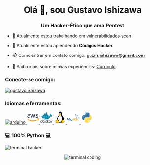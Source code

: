 <h1 align="center">Olá 👋, sou Gustavo Ishizawa</h1>
<h3 align="center">Um Hacker-Ético que ama Pentest</h3>

- 🔭 Atualmente estou trabalhando em [vulnerabilidades-scan](https://github.com/shazawa/vulnerabilidades-scan)

- 🌱 Atualmente estou aprendendo **Códigos Hacker**

- 📫 Como entrar em contato comigo: **guzin.ishizawa@gmail.com**

- 📄 Saiba mais sobre minhas experiências: [Currículo](https://www.canva.com/design/DAF8UXJBJYw/BEjJ-nuP-FyaH_HTKo4jmg/edit)

<h3 align="left">Conecte-se comigo:</h3>
<p align="left">
  <a href="https://linkedin.com/in/gustavo-ishizawa" target="blank">
    <img align="center" src="https://raw.githubusercontent.com/rahuldkjain/github-profile-readme-generator/master/src/images/icons/Social/linked-in-alt.svg" alt="gustavo ishizawa" height="30" width="40" />
  </a>
</p>

<h3 align="left">Idiomas e ferramentas:</h3>
<p align="left">
  <a href="https://www.arduino.cc/" target="_blank" rel="noreferrer"> 
    <img src="https://cdn.worldvectorlogo.com/logos/arduino-1.svg" alt="arduino" width="40" height="40"/> 
  </a> 
  <a href="https://aws.amazon.com" target="_blank" rel="noreferrer"> 
    <img src="https://raw.githubusercontent.com/devicons/devicon/master/icons/amazonwebservices/amazonwebservices-original-wordmark.svg" alt="aws" width="40" height="40"/> 
  </a> 
  <a href="https://www.docker.com/" target="_blank" rel="noreferrer"> 
    <img src="https://raw.githubusercontent.com/devicons/devicon/master/icons/docker/docker-original-wordmark.svg" alt="docker" width="40" height="40"/> 
  </a> 
  <a href="https://www.linux.org/" target="_blank" rel="noreferrer"> 
    <img src="https://raw.githubusercontent.com/devicons/devicon/master/icons/linux/linux-original.svg" alt="linux" width="40" height="40"/> 
  </a> 
  <a href="https://www.mysql.com/" target="_blank" rel="noreferrer"> 
    <img src="https://raw.githubusercontent.com/devicons/devicon/master/icons/mysql/mysql-original-wordmark.svg" alt="mysql" width="40" height="40"/> 
  </a> 
  <a href="https://www.python.org" target="_blank" rel="noreferrer"> 
    <img src="https://raw.githubusercontent.com/devicons/devicon/master/icons/python/python-original.svg" alt="python" width="40" height="40"/> 
  </a> 
</p>

<h3 align="left">💻 100% Python 💻</h3>

<p align="left">
  <img src="https://user-images.githubusercontent.com/78341798/194386894-0f5b247b-b5d0-4414-95d5-15f0ce43c7e2.gif" alt="terminal hacker" width="500" />
</p>

<p align="center">
  <img src="https://user-images.githubusercontent.com/78341798/194386740-3b55d0c9-cf92-4abf-bb98-9a5a17b5ee0e.gif" alt="terminal coding" width="500" />
</p>